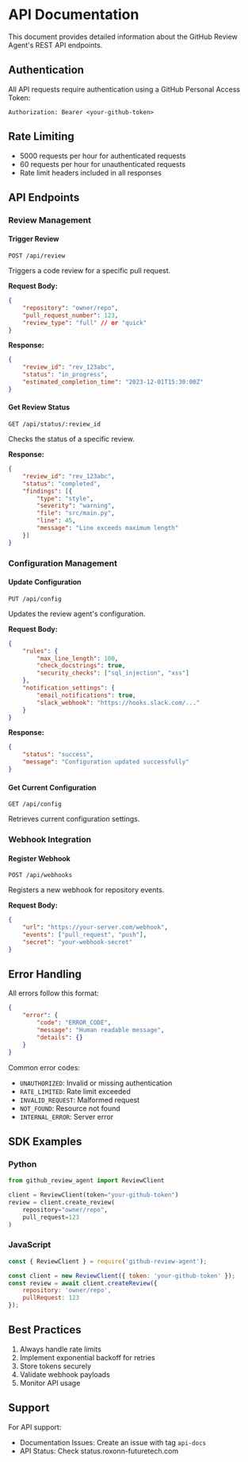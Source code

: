 # API Documentation

This document provides detailed information about the GitHub Review Agent's REST API endpoints.

## Authentication

All API requests require authentication using a GitHub Personal Access Token:

```http
Authorization: Bearer <your-github-token>
```

## Rate Limiting

- 5000 requests per hour for authenticated requests
- 60 requests per hour for unauthenticated requests
- Rate limit headers included in all responses

## API Endpoints

### Review Management

#### Trigger Review

```http
POST /api/review
```

Triggers a code review for a specific pull request.

**Request Body:**

```json
{
    "repository": "owner/repo",
    "pull_request_number": 123,
    "review_type": "full" // or "quick"
}
```

**Response:**

```json
{
    "review_id": "rev_123abc",
    "status": "in_progress",
    "estimated_completion_time": "2023-12-01T15:30:00Z"
}
```

#### Get Review Status

```http
GET /api/status/:review_id
```

Checks the status of a specific review.

**Response:**

```json
{
    "review_id": "rev_123abc",
    "status": "completed",
    "findings": [{
        "type": "style",
        "severity": "warning",
        "file": "src/main.py",
        "line": 45,
        "message": "Line exceeds maximum length"
    }]
}
```

### Configuration Management

#### Update Configuration

```http
PUT /api/config
```

Updates the review agent's configuration.

**Request Body:**

```json
{
    "rules": {
        "max_line_length": 100,
        "check_docstrings": true,
        "security_checks": ["sql_injection", "xss"]
    },
    "notification_settings": {
        "email_notifications": true,
        "slack_webhook": "https://hooks.slack.com/..."
    }
}
```

**Response:**

```json
{
    "status": "success",
    "message": "Configuration updated successfully"
}
```

#### Get Current Configuration

```http
GET /api/config
```

Retrieves current configuration settings.

### Webhook Integration

#### Register Webhook

```http
POST /api/webhooks
```

Registers a new webhook for repository events.

**Request Body:**

```json
{
    "url": "https://your-server.com/webhook",
    "events": ["pull_request", "push"],
    "secret": "your-webhook-secret"
}
```

## Error Handling

All errors follow this format:

```json
{
    "error": {
        "code": "ERROR_CODE",
        "message": "Human readable message",
        "details": {}
    }
}
```

Common error codes:

- `UNAUTHORIZED`: Invalid or missing authentication
- `RATE_LIMITED`: Rate limit exceeded
- `INVALID_REQUEST`: Malformed request
- `NOT_FOUND`: Resource not found
- `INTERNAL_ERROR`: Server error

## SDK Examples

### Python

```python
from github_review_agent import ReviewClient

client = ReviewClient(token="your-github-token")
review = client.create_review(
    repository="owner/repo",
    pull_request=123
)
```

### JavaScript

```javascript
const { ReviewClient } = require('github-review-agent');

const client = new ReviewClient({ token: 'your-github-token' });
const review = await client.createReview({
    repository: 'owner/repo',
    pullRequest: 123
});
```

## Best Practices

1. Always handle rate limits
2. Implement exponential backoff for retries
3. Store tokens securely
4. Validate webhook payloads
5. Monitor API usage

## Support

For API support:

- Documentation Issues: Create an issue with tag `api-docs`
- API Status: Check status.roxonn-futuretech.com
